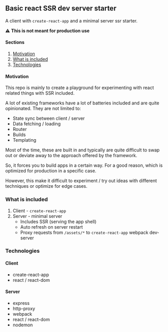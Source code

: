 ## Basic react SSR dev server starter

A client with `create-react-app` and a minimal server ssr starter.

⚠️  **This is not meant for production use**


#### Sections

1. [Motivation](#motivation)
2. [What is included](#what-is-included)
3. [Technologies](#technologies)


#### Motivation

This repo is mainly to create a playground for experimenting with react related things with SSR included.

A lot of existing frameworks have a lot of batteries included and are quite opinionated. They are not limited to:

- State sync between client / server
- Data fetching / loading
- Router
- Builds
- Templating 

Most of the time, these are built in and typically are quite difficult to swap out or deviate away to the approach offered by the framework.

So, it forces you to build apps in a certain way. For a good reason, which is optimized for production in a specific case.

However, this make it difficult to experiment / try out ideas with different techniques or optimize for edge cases.

### What is included

1. Client - `create-react-app`
2. Server - minimal server   
    - Includes SSR (serving the app shell)  
    - Auto refresh on server restart  
    - Proxy requests from `/assets/*` to `create-react-app` webpack dev-server

### Technologies

#### Client

- create-react-app 
- react / react-dom 

#### Server 
- express
- http-proxy
- webpack
- react / react-dom 
- nodemon
